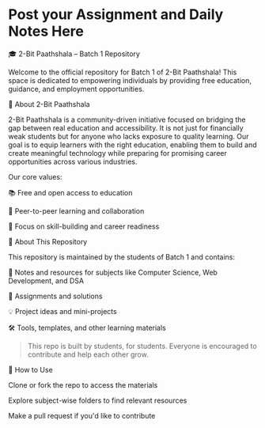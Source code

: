 # Post your Assignment and Daily Notes Here
🎓 2-Bit Paathshala – Batch 1 Repository

Welcome to the official repository for Batch 1 of 2-Bit Paathshala!
This space is dedicated to empowering individuals by providing free education, guidance, and employment opportunities.

🌱 About 2-Bit Paathshala

2-Bit Paathshala is a community-driven initiative focused on bridging the gap between real education and accessibility. It is not just for financially weak students but for anyone who lacks exposure to quality learning. Our goal is to equip learners with the right education, enabling them to build and create meaningful technology while preparing for promising career opportunities across various industries.

Our core values:

📚 Free and open access to education

🤝 Peer-to-peer learning and collaboration

💼 Focus on skill-building and career readiness


📂 About This Repository

This repository is maintained by the students of Batch 1 and contains:

📝 Notes and resources for subjects like Computer Science, Web Development, and DSA

📘 Assignments and solutions

💡 Project ideas and mini-projects

🛠 Tools, templates, and other learning materials


> This repo is built by students, for students. Everyone is encouraged to contribute and help each other grow.



🔗 How to Use

Clone or fork the repo to access the materials

Explore subject-wise folders to find relevant resources

Make a pull request if you'd like to contribute
